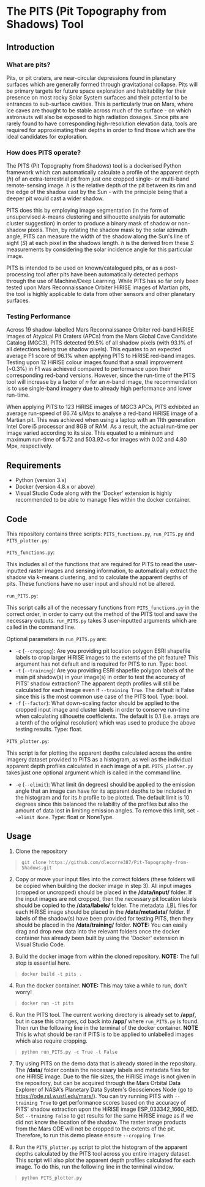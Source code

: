 # The **PITS** (**Pi**t **T**opography from **S**hadows) Tool
## Introduction
### What are pits?
Pits, or pit craters, are near-circular depressions found in planetary surfaces which are generally formed through gravitational collapse. Pits will be primary targets for future space exploration and habitability for their presence on most rocky Solar System surfaces and their potential to be entrances to sub-surface cavities. This is particularly true on Mars, where ice caves are thought to be stable across much of the surface - on which astronauts will also be exposed to high radiation dosages. Since pits are rarely found to have corresponding high-resolution elevation data, tools are required for approximating their depths in order to find those which are the ideal candidates for exploration.

### How does PITS operate?

The PITS (Pit Topography from Shadows) tool is a dockerised Python framework which can automatically calculate a profile of the apparent depth (*h*) of an extra-terrestrial pit from just one cropped single- or multi-band remote-sensing image. *h* is the relative depth of the pit between its rim and the edge of the shadow cast by the Sun - with the principle being that a deeper pit would cast a wider shadow.

PITS does this by employing image segmentation (in the form of unsupervised *k*-means clustering and silhouette analysis for automatic cluster suggestion) in order to produce a binary mask of shadow or non-shadow pixels. Then, by rotating the shadow mask by the solar azimuth angle, PITS can measure the width of the shadow along the Sun's line of sight (*S*) at each pixel in the shadows length. *h* is the derived from these *S* measurements by considering the solar incidence angle for this particular image.

PITS is intended to be used on known/catalogued pits, or as a post-processing tool after pits have been automatically detected perhaps through the use of Machine/Deep Learning. While PITS has so far only been tested upon Mars Reconnaissance Orbiter HiRISE images of Martian pits, the tool is highly applicable to data from other sensors and other planetary surfaces.

### Testing Performance

Across 19 shadow-labelled Mars Reconnaissance Orbiter red-band HiRISE images of Atypical Pit Craters (APCs) from the Mars Global Cave Candidate Catalog (MGC3), PITS detected 99.5\% of all shadow pixels (with 93.1\% of all detections being true shadow pixels). This equates to an expected average F1 score of 96.1\% when applying PITS to HiRISE red-band images. Testing upon 12 HiRISE colour images found that a small improvement (~0.3\%) in F1 was achieved compared to performance upon their corresponding red-band versions. However, since the run-time of the PITS tool will increase by a factor of *n* for an *n*-band image, the recommendation is to use single-band imagery due to already high performance and lower run-time.

When applying PITS to 123 HiRISE images of MGC3 APCs, PITS exhibited an average run-speed of 86.74 s/Mpx to analyse a red-band HiRISE image of a Martian pit. This was achieved when using a laptop with an 11th generation Intel Core i5 processor and 8GB of RAM. As a result, the actual run-time per image varied according to its size. This equated to a minimum and maximum run-time of 5.72 and 503.92~s for images with 0.02 and 4.80 Mpx, respectively.

## Requirements
- Python (version 3.x)
- Docker (version 4.8.x or above)
- Visual Studio Code along with the 'Docker' extension is highly recommended to be able to manage files within the docker container.

## Code
This repository contains three scripts: `PITS_functions.py`, `run_PITS.py` and `PITS_plotter.py`:

`PITS_functions.py`:

This includes all of the functions that are required for PITS to read the user-inputted raster images and sensing information, to automatically extract the shadow via *k*-means clustering, and to calculate the apparent depths of pits. These functions have no user input and should not be altered.

`run_PITS.py`:

This script calls all of the necessary functions from `PITS_functions.py` in the correct order, in order to carry out the method of the PITS tool and save the necessary outputs. `run_PITS.py` takes 3 user-inputted arguments which are called in the command line.

Optional parameters in `run_PITS.py` are:
- `-c` (`--cropping`): Are you providing pit location polygon ESRI shapefile labels to crop larger HiRISE images to the extents of the pit feature? This argument has not default and is required for PITS to run. Type: bool.
- `-t` (`--training`): Are you providing ESRI shapefile polygon labels of the main pit shadow(s) in your image(s) in order to test the accuracy of PITS' shadow extraction? The apparent depth profiles will still be calculated for each image even if `--training True`. The default is False since this is the most common use case of the PITS tool. Type: bool.
- `-f` (`--factor`): What down-scaling factor should be applied to the cropped input image and cluster labels in order to conserve run-time when calculating silhouette coefficients. The default is 0.1 (i.e. arrays are a tenth of the original resolution) which was used to produce the above testing results. Type: float.

`PITS_plotter.py`:

This script is for plotting the apparent depths calculated across the entire imagery dataset provided to PITS as a histogram, as well as the individual apparent depth profiles calculated in each image of a pit. `PITS_plotter.py` takes just one optional argument which is called in the command line.

- `-e` (`--elimit`): What limit (in degrees) should be applied to the emission angle that an image can have for its apparent depths to be included in the histogram and for its *h* profile to be plotted. The default limit is 10 degrees since this balanced the reliability of the profiles but also the amount of data lost in limiting emission angles. To remove this limit, set `--elimit None`. Type: float or NoneType.

## Usage
1. Clone the repository
> `git clone https://github.com/dlecorre387/Pit-Topography-from-Shadows.git`

2. Copy or move your input files into the correct folders (these folders will be copied when building the docker image in step 3). All input images (cropped or uncropped) should be placed in the **/data/input/** folder. If the input images are not cropped, then the necessary pit location labels should be copied to the **/data/labels/** folder. The metadata .LBL files for each HiRISE image should be placed in the **/data/metadata/** folder. If labels of the shadow(s) have been provided for testing PITS, then they should be placed in the **/data/training/** folder. **NOTE:** You can easily drag and drop new data into the relevant folders once the docker container has already been built by using the 'Docker' extension in Visual Studio Code.

3. Build the docker image from within the cloned repository. **NOTE:** The full stop is essential here.
> `docker build -t pits .`

4. Run the docker container. **NOTE:** This may take a while to run, don't worry!
> `docker run -it pits`

6. Run the PITS tool. The current working directory is already set to **/app/**, but in case this changes, cd back into **/app/** where `run_PITS.py` is found. Then run the following line in the terminal of the docker container. **NOTE** This is what should be ran if PITS is to be applied to unlabelled images which also require cropping.
> `python run_PITS.py -c True -t False`

7. Try using PITS on the demo data that is already stored in the repository. The **/data/** folder contain the necessary labels and metadata files for one HiRISE image. Due to the file sizes, the HiRISE image is not given in the repository, but can be acquired through the Mars Orbital Data Explorer of NASA's Planetary Data System's Geosciences Node (go to https://ode.rsl.wustl.edu/mars/). You can try running PITS with `--training True` to get performance scores based on the accuracy of PITS' shadow extraction upon the HiRISE image ESP_033342_1660_RED. Set `--training False` to get results for the same HiRISE image as if we did not know the location of the shadow. The raster image products from the Mars ODE will not be cropped to the extents of the pit. Therefore, to run this demo please ensure `--cropping True`.

8. Run the `PITS_plotter.py` script to plot the histogram of the apparent depths calculated by the PITS tool across you entire imagery dataset. This script will also plot the apparent depth profiles calculated for each image. To do this, run the following line in the terminal window.
> `python PITS_plotter.py`
